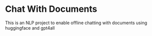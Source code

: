 # Chat With Documents
 This is an NLP project to enable offline chatting with documents using huggingface and gpt4all
